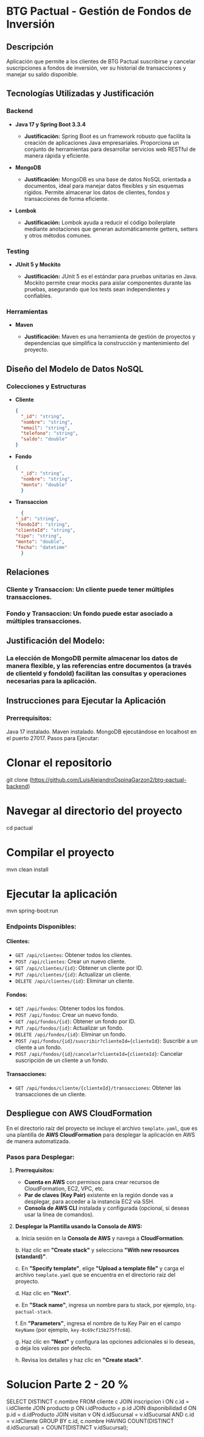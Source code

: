 # BTG Pactual - Gestión de Fondos de Inversión

## Descripción

Aplicación que permite a los clientes de BTG Pactual suscribirse y cancelar suscripciones a fondos de inversión, ver su historial de transacciones y manejar su saldo disponible.

## Tecnologías Utilizadas y Justificación

### Backend

- **Java 17 y Spring Boot 3.3.4**

  - **Justificación:** Spring Boot es un framework robusto que facilita la creación de aplicaciones Java empresariales. Proporciona un conjunto de herramientas para desarrollar servicios web RESTful de manera rápida y eficiente.

- **MongoDB**

  - **Justificación:** MongoDB es una base de datos NoSQL orientada a documentos, ideal para manejar datos flexibles y sin esquemas rígidos. Permite almacenar los datos de clientes, fondos y transacciones de forma eficiente.

- **Lombok**

  - **Justificación:** Lombok ayuda a reducir el código boilerplate mediante anotaciones que generan automáticamente getters, setters y otros métodos comunes.

### Testing

- **JUnit 5 y Mockito**

  - **Justificación:** JUnit 5 es el estándar para pruebas unitarias en Java. Mockito permite crear mocks para aislar componentes durante las pruebas, asegurando que los tests sean independientes y confiables.

### Herramientas

- **Maven**

  - **Justificación:** Maven es una herramienta de gestión de proyectos y dependencias que simplifica la construcción y mantenimiento del proyecto.

## Diseño del Modelo de Datos NoSQL

### Colecciones y Estructuras

- **Cliente**
  ```json
  {
    "_id": "string",
    "nombre": "string",
    "email": "string",
    "telefono": "string",
    "saldo": "double"
  }

- **Fondo**
  ```json
  {
    "_id": "string",
    "nombre": "string",
    "monto": "double"
    }


- **Transaccion**
  ```json
    {
  "_id": "string",
  "fondoId": "string",
  "clienteId": "string",
  "tipo": "string",
  "monto": "double",
  "fecha": "datetime"
    }


## Relaciones
### Cliente y Transaccion: Un cliente puede tener múltiples transacciones.
### Fondo y Transaccion: Un fondo puede estar asociado a múltiples transacciones.

## Justificación del Modelo:

### La elección de MongoDB permite almacenar los datos de manera flexible, y las referencias entre documentos (a través de clienteId y fondoId) facilitan las consultas y operaciones necesarias para la aplicación.

## Instrucciones para Ejecutar la Aplicación
### Prerrequisitos:
Java 17 instalado.
Maven instalado.
MongoDB ejecutándose en localhost en el puerto 27017.
Pasos para Ejecutar:

# Clonar el repositorio
git clone (https://github.com/LuisAlejandroOspinaGarzon2/btg-pactual-backend)

# Navegar al directorio del proyecto
cd pactual

# Compilar el proyecto
mvn clean install

# Ejecutar la aplicación
mvn spring-boot:run

### Endpoints Disponibles:

#### Clientes:

- `GET /api/clientes`: Obtener todos los clientes.
- `POST /api/clientes`: Crear un nuevo cliente.
- `GET /api/clientes/{id}`: Obtener un cliente por ID.
- `PUT /api/clientes/{id}`: Actualizar un cliente.
- `DELETE /api/clientes/{id}`: Eliminar un cliente.

#### Fondos:

- `GET /api/fondos`: Obtener todos los fondos.
- `POST /api/fondos`: Crear un nuevo fondo.
- `GET /api/fondos/{id}`: Obtener un fondo por ID.
- `PUT /api/fondos/{id}`: Actualizar un fondo.
- `DELETE /api/fondos/{id}`: Eliminar un fondo.
- `POST /api/fondos/{id}/suscribir?clienteId={clienteId}`: Suscribir a un cliente a un fondo.
- `POST /api/fondos/{id}/cancelar?clienteId={clienteId}`: Cancelar suscripción de un cliente a un fondo.

#### Transacciones:

- `GET /api/fondos/cliente/{clienteId}/transacciones`: Obtener las transacciones de un cliente.

## Despliegue con AWS CloudFormation

En el directorio raíz del proyecto se incluye el archivo `template.yaml`, que es una plantilla de **AWS CloudFormation** para desplegar la aplicación en AWS de manera automatizada.

### Pasos para Desplegar:

1. **Prerrequisitos:**

   - **Cuenta en AWS** con permisos para crear recursos de CloudFormation, EC2, VPC, etc.
   - **Par de claves (Key Pair)** existente en la región donde vas a desplegar, para acceder a la instancia EC2 vía SSH.
   - **Consola de AWS CLI** instalada y configurada (opcional, si deseas usar la línea de comandos).

2. **Desplegar la Plantilla usando la Consola de AWS:**

   a. Inicia sesión en la **Consola de AWS** y navega a **CloudFormation**.

   b. Haz clic en **"Create stack"** y selecciona **"With new resources (standard)"**.

   c. En **"Specify template"**, elige **"Upload a template file"** y carga el archivo `template.yaml` que se encuentra en el directorio raíz del proyecto.

   d. Haz clic en **"Next"**.

   e. En **"Stack name"**, ingresa un nombre para tu stack, por ejemplo, `btg-pactual-stack`.

   f. En **"Parameters"**, ingresa el nombre de tu Key Pair en el campo `KeyName` (por ejemplo, `key-0c69cf15b275ffc68`).

   g. Haz clic en **"Next"** y configura las opciones adicionales si lo deseas, o deja los valores por defecto.

   h. Revisa los detalles y haz clic en **"Create stack"**.


# Solucion Parte 2 - 20 % 

SELECT DISTINCT c.nombre
FROM cliente c
JOIN inscripcion i ON c.id = i.idCliente
JOIN producto p ON i.idProducto = p.id
JOIN disponibilidad d ON p.id = d.idProducto
JOIN visitan v ON d.idSucursal = v.idSucursal AND c.id = v.idCliente
GROUP BY c.id, c.nombre
HAVING COUNT(DISTINCT d.idSucursal) = COUNT(DISTINCT v.idSucursal);